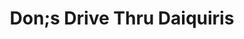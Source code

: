 ---
title: "Don;s Drive Thru Daiquiris"
url: /opelousas/don-s-drive-thru-daiquiris/
shop: alcohol
---